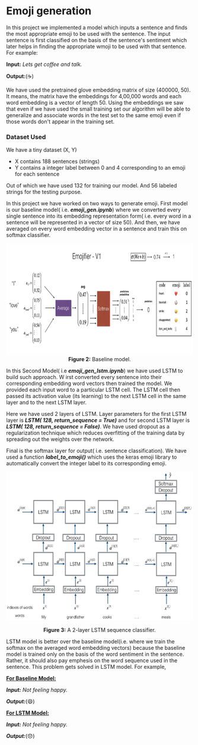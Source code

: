 # Emoji generation


In this project we implemented a model which inputs a sentence and finds the most appropriate emoji to be used with the sentence. The input sentence is first classified on the basis of the sentence's sentiment which later helps in finding the appropriate wmoji to be used with that sentence.
For example:

**Input:** <i>Lets get coffee and talk.</i>

**Output:**(☕️)

We have used the pretrained glove embedding matrix of size (400000, 50). It means, the matrix have the embeddings for 4,00,000 words and each word embedding is a vector of length 50. Using the embeddings we saw that even if we have used the small training set our algorithm will be able to generalize and associate words in the test set to the same emoji even if those words don't appear in the training set. 


### Dataset Used

We have a tiny dataset (X, Y)

- X contains 188 sentences (strings)
- Y contains a integer label between 0 and 4 corresponding to an emoji for each sentence

Out of which we have used 132 for training our model. And 56 labeled strings for the testing purpose. 


In this project we have worked on two ways to generate emoji. First model is our baseline model( i.e. ***emoji_gen.ipynb***) where we converted every single sentence into its embedding representation form( i.e. every word in a sentence will be represented in a vector of size 50). And then, we have averaged on every word embedding vector in a sentence and train this on softmax classifier.

<img src="images/image_1.png" style="width:900px;height:300px;">
<caption><center> <strong>Figure 2:</strong> Baseline model.</center></caption>


In this Second Model( i.e ***emoji_gen_lstm.ipynb***) we have used LSTM to build such approach. W irst converted every sentence into their corresponding embedding word vectors then trained the model. We provided each input word to a particular LSTM cell. The LSTM cell then passed its activation value (its learning) to the next LSTM cell in the same layer and to the next LSTM layer. 

Here we have used 2 layers of LSTM. Layer parameters for the first LSTM layer is ***LSTM( 128, return_sequence = True)*** and for second LSTM layer is ***LSTM( 128, return_sequence = False)***. We have used dropout as a regularization technique which reduces overfitting of the training data by spreading out the weights over the network.

Final is the softmax layer for output( i.e. sentence classification). We have used a function ***label_to_emoji()*** which uses the keras emoji library to automatically convert the integer label to its corresponding emoji.

<img src="images/emojifier-v2.png" style="width:700px;height:400px;"> <br>

<caption><center> <strong>Figure 3:</strong> A 2-layer LSTM sequence classifier. </center></caption>

LSTM model is better over the baseline model(i.e. where we train the softmax on the averaged word embedding vectors) because the baseline model is trained only on the basis of the word sentiment in the sentence. Rather, it should also pay emphesis on the word sequence used in the sentence. This problem gets solved in LSTM model. For example,

<b><u>For Baseline Model:</u></b>

***Input:*** <i>Not feeling happy.</i>

***Output:***(😄)

<b><u>For LSTM Model:</u></b>

***Input:*** <i>Not feeling happy.</i>

***Output:***(😞)